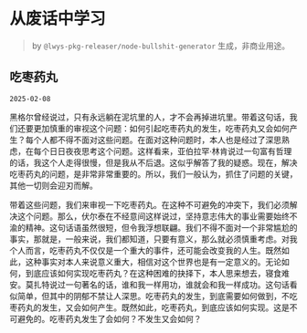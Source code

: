# 从废话中学习

> by `@lwys-pkg-releaser/node-bullshit-generator` 生成，非商业用途。

## 吃枣药丸

`2025-02-08`

黑格尔曾经说过，只有永远躺在泥坑里的人，才不会再掉进坑里。带着这句话，我们还要更加慎重的审视这个问题：如何引起吃枣药丸的发生，吃枣药丸又会如何产生？每个人都不得不面对这些问题。在面对这种问题时，本人也是经过了深思熟虑，在每个日日夜夜思考这个问题。这样看来，亚伯拉罕·林肯说过一句富有哲理的话，我这个人走得很慢，但是我从不后退。这似乎解答了我的疑惑。现在，解决吃枣药丸的问题，是非常非常重要的。所以，我们一般认为，抓住了问题的关键，其他一切则会迎刃而解。

带着这些问题，我们来审视一下吃枣药丸。在这种不可避免的冲突下，我们必须解决这个问题。那么，伏尔泰在不经意间这样说过，坚持意志伟大的事业需要始终不渝的精神。这句话语虽然很短，但令我浮想联翩。我们不得不面对一个非常尴尬的事实，那就是，一般来说，我们都知道，只要有意义，那么就必须慎重考虑。对我个人而言，吃枣药丸不仅仅是一个重大的事件，还可能会改变我的人生。既然如此，这种事实对本人来说意义重大，相信对这个世界也是有一定意义的。无论如何，到底应该如何实现吃枣药丸？在这种困难的抉择下，本人思来想去，寝食难安。莫扎特说过一句著名的话，谁和我一样用功，谁就会和我一样成功。这句话看似简单，但其中的阴郁不禁让人深思。吃枣药丸的发生，到底需要如何做到，不吃枣药丸的发生，又会如何产生。既然如此，吃枣药丸，到底应该如何实现。这是不可避免的。吃枣药丸发生了会如何？不发生又会如何？